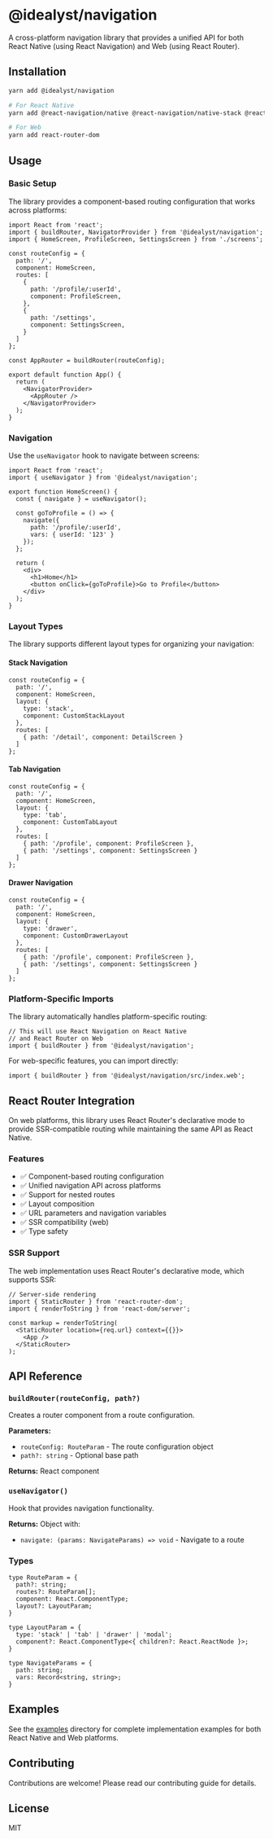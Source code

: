 # @idealyst/navigation

A cross-platform navigation library that provides a unified API for both React Native (using React Navigation) and Web (using React Router).

## Installation

```bash
yarn add @idealyst/navigation

# For React Native
yarn add @react-navigation/native @react-navigation/native-stack @react-navigation/bottom-tabs @react-navigation/drawer

# For Web
yarn add react-router-dom
```

## Usage

### Basic Setup

The library provides a component-based routing configuration that works across platforms:

```tsx
import React from 'react';
import { buildRouter, NavigatorProvider } from '@idealyst/navigation';
import { HomeScreen, ProfileScreen, SettingsScreen } from './screens';

const routeConfig = {
  path: '/',
  component: HomeScreen,
  routes: [
    {
      path: '/profile/:userId',
      component: ProfileScreen,
    },
    {
      path: '/settings',
      component: SettingsScreen,
    }
  ]
};

const AppRouter = buildRouter(routeConfig);

export default function App() {
  return (
    <NavigatorProvider>
      <AppRouter />
    </NavigatorProvider>
  );
}
```

### Navigation

Use the `useNavigator` hook to navigate between screens:

```tsx
import React from 'react';
import { useNavigator } from '@idealyst/navigation';

export function HomeScreen() {
  const { navigate } = useNavigator();

  const goToProfile = () => {
    navigate({
      path: '/profile/:userId',
      vars: { userId: '123' }
    });
  };

  return (
    <div>
      <h1>Home</h1>
      <button onClick={goToProfile}>Go to Profile</button>
    </div>
  );
}
```

### Layout Types

The library supports different layout types for organizing your navigation:

#### Stack Navigation
```tsx
const routeConfig = {
  path: '/',
  component: HomeScreen,
  layout: {
    type: 'stack',
    component: CustomStackLayout
  },
  routes: [
    { path: '/detail', component: DetailScreen }
  ]
};
```

#### Tab Navigation
```tsx
const routeConfig = {
  path: '/',
  component: HomeScreen,
  layout: {
    type: 'tab',
    component: CustomTabLayout
  },
  routes: [
    { path: '/profile', component: ProfileScreen },
    { path: '/settings', component: SettingsScreen }
  ]
};
```

#### Drawer Navigation
```tsx
const routeConfig = {
  path: '/',
  component: HomeScreen,
  layout: {
    type: 'drawer',
    component: CustomDrawerLayout
  },
  routes: [
    { path: '/profile', component: ProfileScreen },
    { path: '/settings', component: SettingsScreen }
  ]
};
```

### Platform-Specific Imports

The library automatically handles platform-specific routing:

```tsx
// This will use React Navigation on React Native
// and React Router on Web
import { buildRouter } from '@idealyst/navigation';
```

For web-specific features, you can import directly:

```tsx
import { buildRouter } from '@idealyst/navigation/src/index.web';
```

## React Router Integration

On web platforms, this library uses React Router's declarative mode to provide SSR-compatible routing while maintaining the same API as React Native.

### Features

- ✅ Component-based routing configuration
- ✅ Unified navigation API across platforms
- ✅ Support for nested routes
- ✅ Layout composition
- ✅ URL parameters and navigation variables
- ✅ SSR compatibility (web)
- ✅ Type safety

### SSR Support

The web implementation uses React Router's declarative mode, which supports SSR:

```tsx
// Server-side rendering
import { StaticRouter } from 'react-router-dom';
import { renderToString } from 'react-dom/server';

const markup = renderToString(
  <StaticRouter location={req.url} context={{}}>
    <App />
  </StaticRouter>
);
```

## API Reference

### `buildRouter(routeConfig, path?)`

Creates a router component from a route configuration.

**Parameters:**
- `routeConfig: RouteParam` - The route configuration object
- `path?: string` - Optional base path

**Returns:** React component

### `useNavigator()`

Hook that provides navigation functionality.

**Returns:** Object with:
- `navigate: (params: NavigateParams) => void` - Navigate to a route

### Types

```tsx
type RouteParam = {
  path?: string;
  routes?: RouteParam[];
  component: React.ComponentType;
  layout?: LayoutParam;
}

type LayoutParam = {
  type: 'stack' | 'tab' | 'drawer' | 'modal';
  component?: React.ComponentType<{ children?: React.ReactNode }>;
}

type NavigateParams = {
  path: string;
  vars: Record<string, string>;
}
```

## Examples

See the [examples](./examples) directory for complete implementation examples for both React Native and Web platforms.

## Contributing

Contributions are welcome! Please read our contributing guide for details.

## License

MIT 